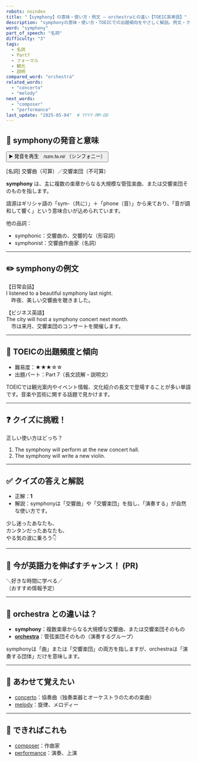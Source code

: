 ```yaml
---
robots: noindex
title: "【symphony】の意味・使い方・例文 ― orchestraとの違い【TOEIC英単語】"
description: "symphonyの意味・使い方・TOEICでの出題傾向をやさしく解説。例文・クイズ付きでorchestraとの違いもわかりやすく学べます。"
word: "symphony"
part_of_speech: "名詞"
difficulty: "3"
tags:
  - 名詞
  - Part7
  - フォーマル
  - 観光
  - 説明
compared_word: "orchestra"
related_words:
  - "concerto"
  - "melody"
next_words:
  - "composer"
  - "performance"
last_update: "2025-05-04"  # YYYY-MM-DD
---
```


## 🔰 symphonyの発音と意味

<button class="play-audio" onclick="playTTS('symphony')">
  <span class="play-audio-main">
    ▶️ 発音を再生　/sɪm.fə.ni/
  </span>
  <span class="play-audio-sub">
    （シンフォニー）
  </span>
</button>

[名詞] 交響曲（可算）／交響楽団（不可算）

**symphony** は、主に複数の楽章からなる大規模な管弦楽曲、または交響楽団そのものを指します。

語源はギリシャ語の「sym-（共に）」＋「phone（音）」から来ており、「音が調和して響く」という意味合いが込められています。

他の品詞：  
- symphonic：交響曲の、交響的な（形容詞）
- symphonist：交響曲作曲家（名詞）

---

## ✏️ symphonyの例文

【日常会話】  
I listened to a beautiful symphony last night.  
　昨夜、美しい交響曲を聴きました。

【ビジネス英語】  
The city will host a symphony concert next month.  
　市は来月、交響楽団のコンサートを開催します。

---

## 🎯 TOEICの出題頻度と傾向

- 難易度：★★★☆☆
- 出題パート：Part 7（長文読解・説明文）

TOEICでは観光案内やイベント情報、文化紹介の長文で登場することが多い単語です。音楽や芸術に関する話題で見かけます。

---

## ❓ クイズに挑戦！

正しい使い方はどっち？

1. The symphony will perform at the new concert hall.  
2. The symphony will write a new violin.

---

## ✅ クイズの答えと解説

- 正解：**1**
- 解説：symphonyは「交響曲」や「交響楽団」を指し、「演奏する」が自然な使い方です。

少し迷ったあなたも、  
カンタンだったあなたも、  
やる気の波に乗ろう👇️

---

## 🚀 今が英語力を伸ばすチャンス！ (PR)

<div class="info-center">
＼好きな時間に学べる／<br>  
（おすすめ情報予定）
</div>

---

## 🤔  orchestra との違いは？

- **symphony**：複数楽章からなる大規模な交響曲、または交響楽団そのもの
- **[orchestra](/orchestra)**：管弦楽団そのもの（演奏するグループ）

symphonyは「曲」または「交響楽団」の両方を指しますが、orchestraは「演奏する団体」だけを意味します。

---

## 🧩 あわせて覚えたい

- [concerto](/concerto)：協奏曲（独奏楽器とオーケストラのための楽曲）
- [melody](/melody)：旋律、メロディー

---

## 📖 できればこれも

- [composer](/composer)：作曲家
- [performance](/performance)：演奏、上演

<!-- cvid: aid37_bid36 -->
